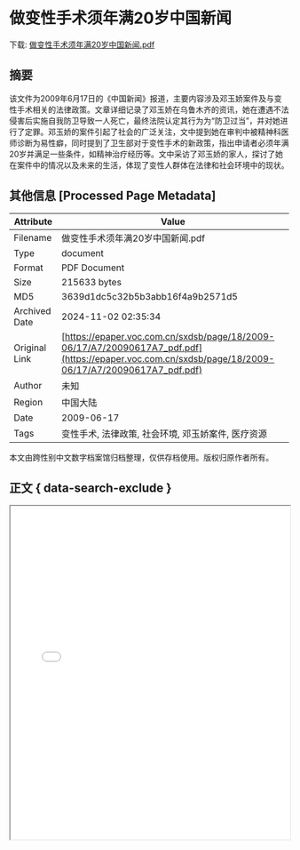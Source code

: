# 做变性手术须年满20岁中国新闻

<!-- tcd_download_link -->
下载: <a href="做变性手术须年满20岁中国新闻.pdf" download>做变性手术须年满20岁中国新闻.pdf</a>
<!-- tcd_download_link_end -->

## 摘要

<!-- tcd_abstract -->
该文件为2009年6月17日的《中国新闻》报道，主要内容涉及邓玉娇案件及与变性手术相关的法律政策。文章详细记录了邓玉娇在乌鲁木齐的资讯，她在遭遇不法侵害后实施自我防卫导致一人死亡，最终法院认定其行为为“防卫过当”，并对她进行了定罪。邓玉娇的案件引起了社会的广泛关注，文中提到她在审判中被精神科医师诊断为易性癖，同时提到了卫生部对于变性手术的新政策，指出申请者必须年满20岁并满足一些条件，如精神治疗经历等。文中采访了邓玉娇的家人，探讨了她在案件中的情况以及未来的生活，体现了变性人群体在法律和社会环境中的现状。

<!-- tcd_abstract_end -->

## 其他信息 [Processed Page Metadata]

| Attribute       | Value                                  |
|-----------------|----------------------------------------|
| Filename        | 做变性手术须年满20岁中国新闻.pdf                             |
| Type            | document                                 |
| Format          | PDF Document                               |
| Size            | 215633 bytes                           |
| MD5             | 3639d1dc5c32b5b3abb16f4a9b2571d5                                  |
| Archived Date   | 2024-11-02 02:35:34                             |
| Original Link   | [https://epaper.voc.com.cn/sxdsb/page/18/2009-06/17/A7/20090617A7_pdf.pdf](https://epaper.voc.com.cn/sxdsb/page/18/2009-06/17/A7/20090617A7_pdf.pdf)                         |
| Author          | 未知                               |
| Region          | 中国大陆                               |
| Date            | 2009-06-17                                 |
| Tags            | 变性手术, 法律政策, 社会环境, 邓玉娇案件, 医疗资源                                 |

本文由跨性别中文数字档案馆归档整理，仅供存档使用。版权归原作者所有。


## 正文 { data-search-exclude }

<!-- tcd_main_text -->
<iframe src="../做变性手术须年满20岁中国新闻.pdf" width="100%" height="600px">
    <p>无法显示PDF，请下载查看。</p>
</iframe>
<!-- tcd_main_text_end -->

